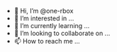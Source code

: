 - 👋 Hi, I’m @one-rbox
- 👀 I’m interested in ...
- 🌱 I’m currently learning ...
- 💞️ I’m looking to collaborate on ...
- 📫 How to reach me ...

<!---
one-rbox/one-rbox is a ✨ special ✨ repository because its `README.md` (this file) appears on your GitHub profile.
You can click the Preview link to take a look at your changes.
--->
